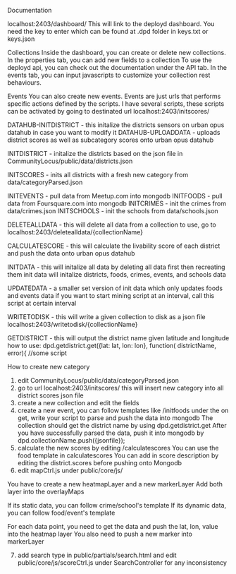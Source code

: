 Documentation

localhost:2403/dashboard/
This will link to the deployd dashboard.
You need the key to enter which can be found at .dpd folder in keys.txt or keys.json

Collections
Inside the dashboard, you can create or delete new collections.
In the properties tab, you can add new fields to a collection
To use the deployd api, you can check out the documentation under the API tab.
In the events tab, you can input javascripts to customize your collection rest behaviours.

Events
You can also create new events. Events are just urls that performs specific actions defined by the scripts.
I have several scripts, these scripts can be activated by going to destinated url
localhost:2403/initscores/

DATAHUB-INITDISTRICT - this initalize the districts sensors on urban opus datahub in case you want to modify it
DATAHUB-UPLOADDATA - uploads district scores as well as subcategory scores onto urban opus datahub

INITDISTRICT - initalize the districts based on the json file in CommunityLocus/public/data/districts.json

INITSCORES - inits all districts with a fresh new category from data/categoryParsed.json

INITEVENTS - pull data from Meetup.com into mongodb
INITFOODS - pull data from Foursquare.com into mongodb
INITCRIMES - init the crimes from data/crimes.json
INITSCHOOLS - init the schools from data/schools.json

DELETEALLDATA - this will delete all data from a collection
to use, go to localhost:2403/deletealldata/{collectionName}

CALCULATESCORE - this will calculate the livability score of each district and push the data onto urban opus datahub

INITDATA - this will initalize all data by deleting all data first then recreating them
init data will initalize districts, foods, crimes, events, and schools data

UPDATEDATA - a smaller set version of init data which only updates foods and events data
if you want to start mining script at an interval, call this script at certain interval

WRITETODISK - this will write a given collection to disk as a json file
localhost:2403/writetodisk/{collectionName}

GETDISTRICT - this will output the district name given latitude and longitude
how to use: dpd.getdistrict.get({lat: lat, lon: lon}, function( districtName, error){ //some script

How to create new category
1. edit CommunityLocus/public/data/categoryParsed.json
2. go to url localhost:2403/initscores/
this will insert new category into all district scores json file
3. create a new collection and edit the fields
4. create a new event, you can follow templates like /initfoods
under the on get, write your script to parse and push the data into mongodb
The collection should get the district name by using dpd.getdistrict.get
After you have successfully parsed the data, push it into mongodb by dpd.collectionName.push({jsonfile});
5. calculate the new scores by editing /calculatescores
You can use the food template in calculatescores
You can add in score description by editing the district.scores before pushing onto Mongodb
6. edit mapCtrl.js under public/core/js/

You have to create a new heatmapLayer and a new markerLayer
Add both layer into the overlayMaps

If its static data, you can follow crime/school's template
If its dynamic data, you can follow food/event's template

For each data point, you need to get the data and push the lat, lon, value into the heatmap layer
You also need to push a new marker into markerLayer

7. add search type in public/partials/search.html
and edit public/core/js/scoreCtrl.js under SearchController for any inconsistency
